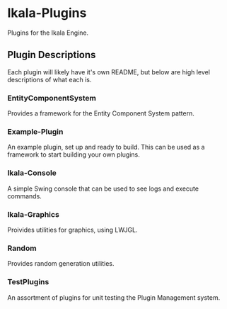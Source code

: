 # Ikala-Plugins

Plugins for the Ikala Engine.

## Plugin Descriptions

Each plugin will likely have it's own README, but below are high level descriptions of what each is.

### EntityComponentSystem

Provides a framework for the Entity Component System pattern.

### Example-Plugin

An example plugin, set up and ready to build. This can be used as a framework to start building your own plugins.

### Ikala-Console

A simple Swing console that can be used to see logs and execute commands.

### Ikala-Graphics

Proivides utilities for graphics, using LWJGL.

### Random

Provides random generation utilities.

### TestPlugins

An assortment of plugins for unit testing the Plugin Management system.